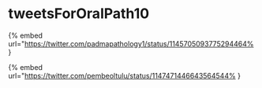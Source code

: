# tweetsForOralPath10

{% embed url="https://twitter.com/padmapathology1/status/1145705093775294464% }

{% embed url="https://twitter.com/pembeoltulu/status/1147471446643564544% }

